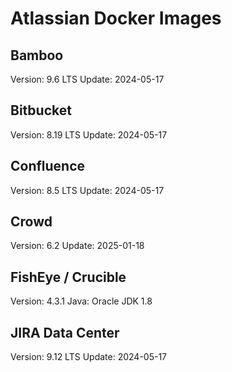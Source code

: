 # Atlassian Docker Images

## Bamboo

Version: 9.6 LTS
Update: 2024-05-17

## Bitbucket

Version: 8.19 LTS
Update: 2024-05-17

## Confluence

Version: 8.5 LTS
Update: 2024-05-17

## Crowd

Version: 6.2
Update: 2025-01-18

## FishEye / Crucible

Version: 4.3.1
Java: Oracle JDK 1.8

## JIRA Data Center

Version: 9.12 LTS
Update: 2024-05-17

